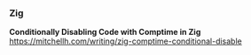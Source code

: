 ### Zig

**Conditionally Disabling Code with Comptime in Zig**  
https://mitchellh.com/writing/zig-comptime-conditional-disable

